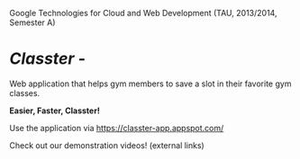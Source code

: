 Google Technologies for Cloud and Web Development (TAU, 2013/2014, Semester A)

###  ###
# _Classter_ - #
Web application that helps gym members to save a slot in their favorite gym classes.

**Easier, Faster, Classter!**

Use the application via https://classter-app.appspot.com/

Check out our demonstration videos! (external links)
